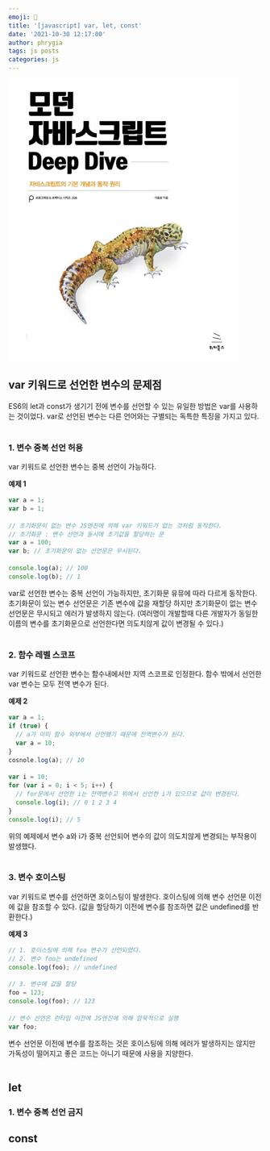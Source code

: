 ```yaml
---
emoji: 📓
title: '[javascript] var, let, const'
date: '2021-10-30 12:17:00'
author: phrygia
tags: js posts
categories: js
---
```


<img src="../assets/jsDeepDive.jpg"><br>

## var 키워드로 선언한 변수의 문제점

ES6의 let과 const가 생기기 전에 변수를 선언할 수 있는 유일한 방법은 var를 사용하는 것이었다. var로 선언된 변수는 다른 언어와는 구별되는 독특한 특징을 가지고 있다. <br><br>

### 1. 변수 중복 선언 허용

var 키워드로 선언한 변수는 중복 선언이 가능하다.

**예제 1**

```js
var a = 1;
var b = 1;

// 초기화문이 없는 변수 JS엔진에 의해 var 키워드가 없는 것처럼 동작한다.
// 초기화문 : 변수 선언과 동시에 초기값을 할당하는 문
var a = 100;
var b; // 초기화문이 없는 선언문은 무시된다.

console.log(a); // 100
console.log(b); // 1
```

var로 선언한 변수는 중복 선언이 가능하지만, 초기화문 유뮤에 따라 다르게 동작한다. 초기화문이 있는 변수 선언문은 기존 변수에 값을 재할당 하지만 초기화문이 없는 변수 선언문은 무시되고 에러가 발생하지 않는다.
(여러명이 개발할때 다른 개발자가 동일한 이름의 변수를 초기화문으로 선언한다면 의도치않게 값이 변경될 수 있다.) <br><br>

### 2. 함수 레벨 스코프

var 키워드로 선언한 변수는 함수내에서만 지역 스코프로 인정한다. 함수 밖에서 선언한 var 변수는 모두 전역 변수가 된다.<br>

**예제 2**

```js
var a = 1;
if (true) {
  // a가 이미 함수 외부에서 선언됐기 때문에 전역변수가 된다.
  var a = 10;
}
cosnole.log(a); // 10

var i = 10;
for (var i = 0; i < 5; i++) {
  // for문에서 선언한 i는 전역변수고 위에서 선언한 i가 있으므로 값이 변경된다.
  console.log(i); // 0 1 2 3 4
}
console.log(i); // 5
```

위의 예제에서 변수 a와 i가 중복 선언되어 변수의 값이 의도치않게 변경되는 부작용이 발생했다. <br><br>

### 3. 변수 호이스팅

var 키워드로 변수를 선언하면 호이스팅이 발생한다. 호이스팅에 의해 변수 선언문 이전에 값을 참조할 수 있다. (값을 할당하기 이전에 변수를 참조하면 값은 undefined를 반환한다.)

**예제 3**

```js
// 1. 호이스팅에 의해 foo 변수가 선언되었다.
// 2. 변수 foo는 undefined
console.log(foo); // undefined

// 3. 변수에 값을 할당
foo = 123;
console.log(foo); // 123

// 변수 선언은 런타임 이전에 JS엔진에 의해 암묵적으로 실행
var foo;
```

변수 선언문 이전에 변수를 참조하는 것은 호이스팅에 의해 에러가 발생하지는 않지만 가독성이 떨어지고 좋은 코드는 아니기 때문에 사용을 지양한다.<br><br>

## let

### 1. 변수 중복 선언 금지

## const

```toc

```
